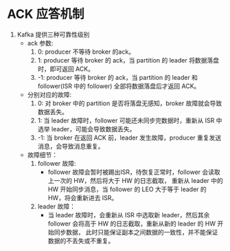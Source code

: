 # ACK 应答机制

1. Kafka 提供三种可靠性级别
    - ack 参数:
        1. 0: producer 不等待 broker 的ack。
        2. 1: producer 等待 broker 的 ack，当 partition 的 leader 将数据落盘时，即可返回 ACK。
        3. -1: producer 等待 broker 的 ack，当 partition 的 leader 和 follower(ISR 中的 follower) 全部将数据落盘后才返回 ACK。
    - 分别对应的故障:
        1. 0: 对 broker 中的 partition 是否将落盘无感知，broker 故障就会导致数据丢失。
        2. 1: 当 leader 故障时，follower 可能还未同步完数据时，重新从 ISR 中选举 leader，可能会导致数据丢失。
        3. -1: 当 broker 在返回 ACK 前，leader 发生故障，producer 重复发送消息，会导致消息重复。
    - 故障细节：
        1. follower 故障:
            - follower 故障会暂时被踢出ISR，待恢复正常时，follower 会读取上一次的 HW，然后将大于 HW 的日志截取，
            重新从 leader 中的 HW 开始同步消息，当 follower 的 LEO 大于等于 leader 的 HW，将会重新进去 ISR。
        2. leader 故障：
            - 当 leader 故障时，会重新从 ISR 中选取新 leader，然后其余 follower 会将高于 HW 的日志截取，重新从新的 leader 的 HW 开始同步数据，
            此时只能保证副本之间数据的一致性，并不能保证数据的不丢失或不重复。
            
    